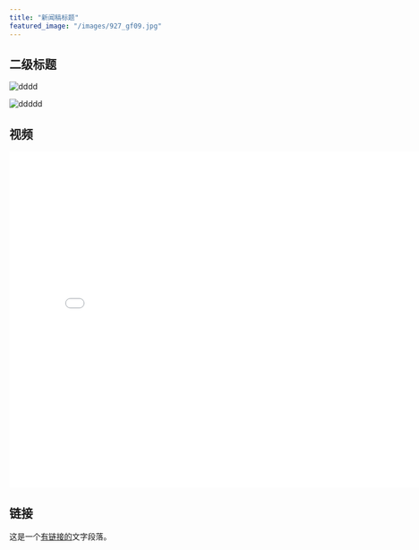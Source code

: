 ```yaml
---
title: "新闻稿标题"
featured_image: "/images/927_gf09.jpg"
---
```


## 二级标题

![dddd](https://hbimg.b0.upaiyun.com/5dbc0bacae763c92f920f1921d2b6ba657f848ee346e6-w0RpO5_fw658)

![ddddd](/images/927_gf09.jpg)

## 视频

<iframe src="//player.bilibili.com/player.html?aid=901584044&bvid=BV1wN4y1w7pX&cid=860850005&p=1" scrolling="no" border="0" frameborder="no" framespacing="0" allowfullscreen="true" width="800px" height="600px"> </iframe>

## 链接

这是一个[有链接的](https://www.xbmu.edu.cn)文字段落。